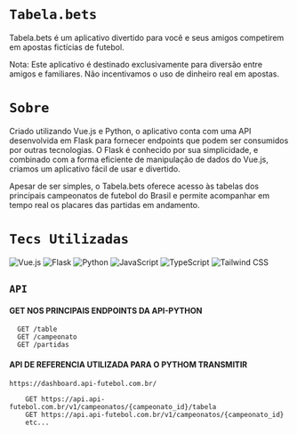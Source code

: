 
# `Tabela.bets`

Tabela.bets é um aplicativo divertido para você e seus amigos competirem em apostas fictícias de futebol.

Nota: Este aplicativo é destinado exclusivamente para diversão entre amigos e familiares. Não incentivamos o uso de dinheiro real em apostas.

# `Sobre`

Criado utilizando Vue.js e Python, o aplicativo conta com uma API desenvolvida em Flask para fornecer endpoints que podem ser consumidos por outras tecnologias. O Flask é conhecido por sua simplicidade, e combinado com a forma eficiente de manipulação de dados do Vue.js, criamos um aplicativo fácil de usar e divertido.

Apesar de ser simples, o Tabela.bets oferece acesso às tabelas dos principais campeonatos de futebol do Brasil e permite acompanhar em tempo real os placares das partidas em andamento.


# `Tecs Utilizadas`

![Vue.js](https://img.shields.io/badge/Vue.js-35495E?style=for-the-badge&logo=vue.js&logoColor=4FC08D)
![Flask](https://img.shields.io/badge/Flask-000000?style=for-the-badge&logo=flask&logoColor=white)
![Python](https://img.shields.io/badge/Python-3776AB?style=for-the-badge&logo=python&logoColor=white)
![JavaScript](https://img.shields.io/badge/JavaScript-F7DF1E?style=for-the-badge&logo=javascript&logoColor=black)
![TypeScript](https://img.shields.io/badge/TypeScript-007ACC?style=for-the-badge&logo=typescript&logoColor=white)
![Tailwind CSS](https://img.shields.io/badge/Tailwind_CSS-38B2AC?style=for-the-badge&logo=tailwind-css&logoColor=white)


## `API`

#### GET NOS PRINCIPAIS ENDPOINTS DA API-PYTHON

```http
  GET /table
  GET /campeonato
  GET /partidas
```

#### API DE REFERENCIA UTILIZADA PARA O PYTHOM TRANSMITIR 
`https://dashboard.api-futebol.com.br/`
```http
    GET https://api.api-futebol.com.br/v1/campeonatos/{campeonato_id}/tabela
    GET https://api.api-futebol.com.br/v1/campeonatos/{campeonato_id}
    etc...
```
